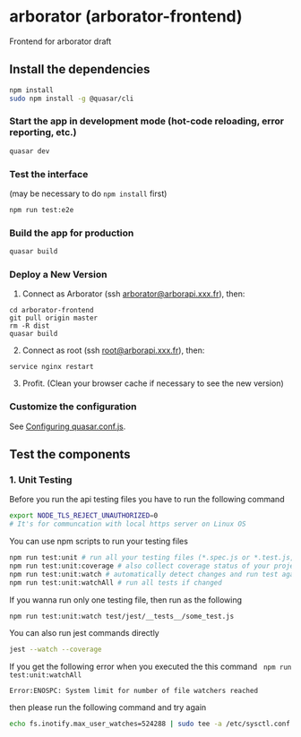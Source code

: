 # arborator (arborator-frontend)

Frontend for arborator draft

## Install the dependencies
```bash
npm install
sudo npm install -g @quasar/cli
```

### Start the app in development mode (hot-code reloading, error reporting, etc.)
```bash
quasar dev
```

### Test the interface

(may be necessary to do ```npm install``` first)

```bash
npm run test:e2e
```


### Build the app for production
```bash
quasar build
```

### Deploy a New Version

1.  Connect as Arborator (ssh arborator@arborapi.xxx.fr), then:
```
cd arborator-frontend
git pull origin master
rm -R dist
quasar build
```

2. Connect as root (ssh root@arborapi.xxx.fr), then:
```
service nginx restart
```

3. Profit. (Clean your browser cache if necessary to see the new version)

### Customize the configuration
See [Configuring quasar.conf.js](https://quasar.dev/quasar-cli/quasar-conf-js).


## Test the components

### 1. Unit Testing

 Before you run the api testing files you have to run the following command
```bash
export NODE_TLS_REJECT_UNAUTHORIZED=0
# It's for communcation with local https server on Linux OS
```
You can use npm scripts to run your testing files
```bash
npm run test:unit # run all your testing files (*.spec.js or *.test.js, etc)
npm run test:unit:coverage # also collect coverage status of your project
npm run test:unit:watch # automatically detect changes and run test again if changed
npm run test:unit:watchAll # run all tests if changed
```
If you wanna run only one testing file, then run as the following
```bash
npm run test:unit:watch test/jest/__tests__/some_test.js
```
You can also run jest commands directly

```bash
jest --watch --coverage
```

If you get the following error when you executed the this command `
npm run test:unit:watchAll`

`Error:ENOSPC: System limit for number of file watchers reached`

then please run the following command and try again
```bash
echo fs.inotify.max_user_watches=524288 | sudo tee -a /etc/sysctl.conf && sudo sysctl -p
```
